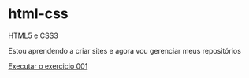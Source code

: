 # html-css
 HTML5 e CSS3

 Estou aprendendo a criar sites e agora vou gerenciar meus repositórios

<a href="https://e3xodia.github.io/html-css/exercicios/ex001/index.html">Executar o exercicio 001</a>